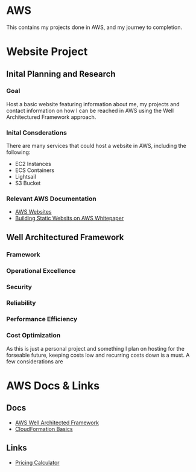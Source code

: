 # AWS

This contains my projects done in AWS, and my journey to completion. 

# Website Project
## Inital Planning and Research
### Goal
Host a basic website featuring information about me, my projects and contact information on how I can be reached in AWS using the Well Architectured Framework approach.
### Inital Consderations
There are many services that could host a website in AWS, including the following:
* EC2 Instances
* ECS Containers
* Lightsail
* S3 Bucket

### Relevant AWS Documentation
* [AWS Websites](https://aws.amazon.com/websites/)
* [Building Static Websits on AWS Whitepaper](http://d0.awsstatic.com/whitepapers/Building%20Static%20Websites%20on%20AWS.pdf)

## Well Architectured Framework
### Framework
### Operational Excellence
### Security
### Reliability
### Performance Efficiency
### Cost Optimization
As this is just a personal project and something I plan on hosting for the forseable future, keeping costs low and recurring costs down is a must. A few considerations are 


# AWS Docs & Links
## Docs
* [AWS Well Architected Framework](https://d1.awsstatic.com/whitepapers/architecture/AWS_Well-Architected_Framework.pdf)
* [CloudFormation Basics](https://docs.aws.amazon.com/AWSCloudFormation/latest/UserGuide/gettingstarted.templatebasics.html)

## Links
* [Pricing Calculator](https://calculator.aws/#/)
